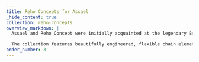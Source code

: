 ```yaml
---
title: Reho Concepts for Assael
_hide_content: true
collection: reho-concepts
overview_markdown: |
  Assael and Reho Concept were initially acquainted at the legendary Basel Jewelry Fair in Switzerland. Enchanted with the inventiveness and unique design aesthetic of Reho Concept’s line, Assael was inspired to collaborate with this highly regarded Italian firm.

  The collection features beautifully engineered, flexible chain elements set with pave diamonds and South Sea pearls. This concept allows for subtle movement of the gemstones, a playful effect that only enhances the loveliness of the design.
order_number: 3
---
```

